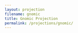 ```yaml
---
layout: projection
filename: gnomic
title: Gnomic Projection
permalink: /projections/gnomic/
---
```

